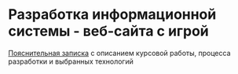 # Разработка информационной системы - веб-сайта с игрой

[Пояснительная записка](https://docs.google.com/document/d/1Ur2WKnzVjxz4nHMs6RouXxc1BD4ycoFT/edit?usp=sharing&ouid=114098491973806463007&rtpof=true&sd=true) c описанием курсовой работы, процесса разработки и выбранных технологий

### 
